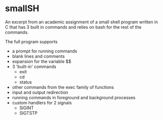 # smallSH

An excerpt from an academic assignment of a small shell program written in C that has 3 built in commands and relies on bash for the rest of the commands.

The full program supports

* a prompt for running commands
* blank lines and comments
* expansion for the variable $$
* 3 'built-in' commands 
  * exit
  * cd
  * status
* other commands from the exec family of functions
* input and output redirection
* running commands in foreground and background processes
* custom handlers for 2 signals
  * SIGINT
  * SIGTSTP
